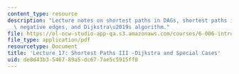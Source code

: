 ```yaml
---
content_type: resource
description: "Lecture notes on shortest paths in DAGs, shortest paths in graphs without\
  \ negative edges, and Dijkstra\u2019s algorithm."
file: https://ol-ocw-studio-app-qa.s3.amazonaws.com/courses/6-006-introduction-to-algorithms-spring-2008/de8d43b3546789a5dc677ae5c5915ff0_lec17.pdf
file_type: application/pdf
resourcetype: Document
title: 'Lecture 17: Shortest Paths III -Dijkstra and Special Cases'
uid: de8d43b3-5467-89a5-dc67-7ae5c5915ff0
---
```

